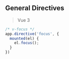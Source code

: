 ## General Directives
> Vue 3

``` js
/* v-focus */
app.directive('focus', {
  mounted(el) {
    el.focus();
  }
})
```
